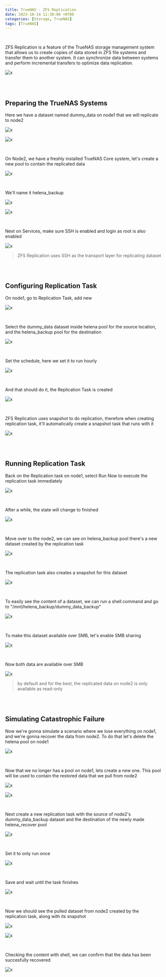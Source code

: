 ```yaml
---
title: TrueNAS - ZFS Replication
date: 2023-10-14 11:30:00 +0700
categories: [Storage, TrueNAS]
tags: [TrueNAS]
---
```


<br>

ZFS Replication is a feature of the TrueNAS storage management system that allows us to create copies of data stored in ZFS file systems and transfer them to another system. It can synchronize data between systems and perform incremental transfers to optimize data replication.

![x](/static/2023-10-14-truenas-replication/00.png)

<br>
<br>

## Preparing the TrueNAS Systems

Here we have a dataset named dummy_data on node1 that we will replicate to node2

![x](/static/2023-10-14-truenas-replication/01.png)

![x](/static/2023-10-14-truenas-replication/01a.png)

<br>

On Node2, we have a freshly installed TrueNAS Core system, let's create a new pool to contain the replicated data

![x](/static/2023-10-14-truenas-replication/02.png)

<br>

We'll name it helena_backup

![x](/static/2023-10-14-truenas-replication/03.png)

![x](/static/2023-10-14-truenas-replication/03a.png)

<br>

Next on Services, make sure SSH is enabled and login as root is also enabled

![x](/static/2023-10-14-truenas-replication/04.png)

> ZFS Replication uses SSH as the transport layer for replicating dataset

<br>
<br>

## Configuring Replication Task

On node1, go to Replication Task, add new

![x](/static/2023-10-14-truenas-replication/05.png)

<br>

Select the dummy_data dataset inside helena pool for the source location, and the helena_backup pool for the destination

![x](/static/2023-10-14-truenas-replication/06.png)

<br>

Set the schedule, here we set it to run hourly

![x](/static/2023-10-14-truenas-replication/06a.png)

<br>

And that should do it, the Replication Task is created

![x](/static/2023-10-14-truenas-replication/07.png)

<br>

ZFS Replication uses snapshot to do replication, therefore when creating replication task, it'll automatically create a snapshot task that runs with it

![x](/static/2023-10-14-truenas-replication/08.png)

<br>
<br>

## Running Replication Task

Back on the Replication task on node1, select Run Now to execute the replication task immediately

![x](/static/2023-10-14-truenas-replication/09.png)

<br>

After a while, the state will change to finished

![x](/static/2023-10-14-truenas-replication/10.png)

<br>

Move over to the node2, we can see on helena_backup pool there's a new dataset created by the replication task

![x](/static/2023-10-14-truenas-replication/11.png)

<br>

The replication task also creates a snapshot for this dataset

![x](/static/2023-10-14-truenas-replication/12.png)

<br>

To easily see the content of a dataset, we can run a shell command and go to "/mnt/helena_backup/dummy_data_backup"

![x](/static/2023-10-14-truenas-replication/13.png)

<br>

To make this dataset available over SMB, let's enable SMB sharing

![x](/static/2023-10-14-truenas-replication/14.png)

<br>

Now both data are available over SMB

![x](/static/2023-10-14-truenas-replication/15.png)

> by default and for the best, the replicated data on node2 is only available as read-only


<br>
<br>

## Simulating Catastrophic Failure

Now we're gonna simulate a scenario where we lose everything on node1, and we're gonna recover the data from node2.
To do that let's delete the helena pool on node1

![x](/static/2023-10-14-truenas-replication/20.png)

<br>

Now that we no longer has a pool on node1, lets create a new one. This pool will be used to contain the restored data that we pull from node2

![x](/static/2023-10-14-truenas-replication/21.png)

![x](/static/2023-10-14-truenas-replication/21a.png)

<br>

Next create a new replication task with the source of node2's dummy_data_backup dataset and the destination of the newly made helena_recover pool

![x](/static/2023-10-14-truenas-replication/22.png)

<br>

Set it to only run once

![x](/static/2023-10-14-truenas-replication/23.png)

<br>

Save and wait until the task finishes

![x](/static/2023-10-14-truenas-replication/24.png)

<br>

Now we should see the pulled dataset from node2 created by the replication task, along with its snapshot

![x](/static/2023-10-14-truenas-replication/25.png)

![x](/static/2023-10-14-truenas-replication/25a.png)

<br>

Checking the content with shell, we can confirm that the data has been succesfully recovered

![x](/static/2023-10-14-truenas-replication/26.png)

<br>












